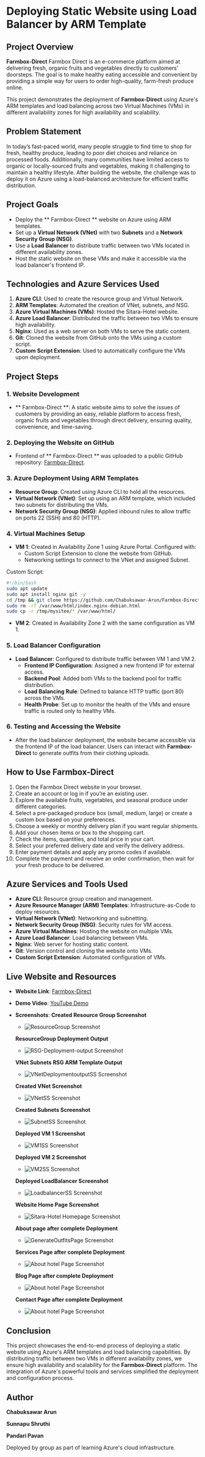 # Deploying Static Website using Load Balancer by ARM Template

## Project Overview

**Farmbox-Direct** Farmbox Direct is an e-commerce platform aimed at delivering fresh, organic fruits and vegetables directly to customers' doorsteps. The goal is to make healthy eating accessible and convenient by providing a simple way for users to order high-quality, farm-fresh produce online. 

This project demonstrates the deployment of **Farmbox-Direct** using Azure's ARM templates and load balancing across two Virtual Machines (VMs) in different availability zones for high availability and scalability.

## Problem Statement

In today’s fast-paced world, many people struggle to find time to shop for fresh, healthy produce, leading to poor diet choices and reliance on processed foods. Additionally, many communities have limited access to organic or locally-sourced fruits and vegetables, making it challenging to maintain a healthy lifestyle. After building the website, the challenge was to deploy it on Azure using a load-balanced architecture for efficient traffic distribution.

## Project Goals

- Deploy the ** Farmbox-Direct ** website on Azure using ARM templates.
- Set up a **Virtual Network (VNet)** with two **Subnets** and a **Network Security Group (NSG)**.
- Use a **Load Balancer** to distribute traffic between two VMs located in different availability zones.
- Host the static website on these VMs and make it accessible via the load balancer's frontend IP.

## Technologies and Azure Services Used

1. **Azure CLI**: Used to create the resource group and Virtual Network.
2. **ARM Templates**: Automated the creation of VNet, subnets, and NSG.
3. **Azure Virtual Machines (VMs)**: Hosted the Sitara-Hotel website.
4. **Azure Load Balancer**: Distributed the traffic between two VMs to ensure high availability.
5. **Nginx**: Used as a web server on both VMs to serve the static content.
6. **Git**: Cloned the website from GitHub onto the VMs using a custom script.
7. **Custom Script Extension**: Used to automatically configure the VMs upon deployment.

## Project Steps

### 1. Website Development
- ** Farmbox-Direct **: A static website aims to solve the issues of customers by providing an easy, reliable platform  to access fresh, organic fruits and vegetables through direct delivery, ensuring quality, convenience, and time-saving.

### 2. Deploying the Website on GitHub
- Frontend of  ** Farmbox-Direct ** was uploaded to a public GitHub repository: [Farmbox-Direct](https://github.com/Chabuksawar-Arun/Farmbox-Direct).

### 3. Azure Deployment Using ARM Templates
- **Resource Group**: Created using Azure CLI to hold all the resources.
- **Virtual Network (VNet)**: Set up using an ARM template, which included two subnets for distributing the VMs.
- **Network Security Group (NSG)**: Applied inbound rules to allow traffic on ports 22 (SSH) and 80 (HTTP).
  
### 4. Virtual Machines Setup
- **VM 1**: Created in Availability Zone 1 using Azure Portal. Configured with:
  - Custom Script Extension to clone the website from GitHub.
  - Networking settings to connect to the VNet and assigned Subnet.
  
 Custom Script:
  ```bash
  #!/bin/bash
  sudo apt update
  sudo apt install nginx git -y
  cd /tmp && git clone https://github.com/Chabuksawar-Arun/Farmbox-Direct
  sudo rm -rf /var/www/html/index.nginx-debian.html
  sudo cp -r /tmp/mysitee/* /var/www/html/
  ```
- **VM 2**: Created in Availability Zone 2 with the same configuration as VM 1.

### 5. Load Balancer Configuration
- **Load Balancer**: Configured to distribute traffic between VM 1 and VM 2.
  - **Frontend IP Configuration**: Assigned a new frontend IP for external access.
  - **Backend Pool**: Added both VMs to the backend pool for traffic distribution.
  - **Load Balancing Rule**: Defined to balance HTTP traffic (port 80) across the VMs.
  - **Health Probe**: Set up to monitor the health of the VMs and ensure traffic is routed only to healthy VMs.

### 6. Testing and Accessing the Website
- After the load balancer deployment, the website became accessible via the frontend IP of the load balancer. Users can interact with **Farmbox-Direct** to generate outfits from their clothing uploads.

## How to Use Farmbox-Direct

1.	Open the Farmbox Direct website in your browser.
2.	Create an account or log in if you’re an existing user.
3.	Explore the available fruits, vegetables, and seasonal produce under different categories.
4.	Select a pre-packaged produce box (small, medium, large) or create a custom box based on your preferences.
5.	Choose a weekly or monthly delivery plan if you want regular shipments.
6.	Add your chosen items or box to the shopping cart.
7.	Check the items, quantities, and total price in your cart.
8.	Select your preferred delivery date and verify the delivery address.
9.	Enter payment details and apply any promo codes if available.
10.	Complete the payment and receive an order confirmation, then wait for your fresh produce to be delivered.

## Azure Services and Tools Used

- **Azure CLI**: Resource group creation and management.
- **Azure Resource Manager (ARM) Templates**: Infrastructure-as-Code to deploy resources.
- **Virtual Network (VNet)**: Networking and subnetting.
- **Network Security Group (NSG)**: Security rules for VM access.
- **Azure Virtual Machines**: Hosting the website on multiple VMs.
- **Azure Load Balancer**: Load balancing between VMs.
- **Nginx**: Web server for hosting static content.
- **Git**: Version control and cloning the website onto VMs.
- **Custom Script Extension**: Automated configuration of VMs.

## Live Website and Resources

- **Website Link**: [Farmbox-Direct](https://github.com/Chabuksawar-Arun/Farmbox-Direct)
- **Demo Video**: [YouTube Demo](https://youtube.com/example)
- **Screenshots**:
  **Created Resource Group Screenshot**
  - ![ResourceGroup Screenshot](https://github.com/Chabuksawar-Arun/Farmbox-Direct/blob/main/Az%20resource%20group%20create.png)
    
  **ResourceGroup Deployment Output**
  - ![RSG-Deployment-output Screenshot](https://github.com/Chabuksawar-Arun/Farmbox-Direct/blob/main/resource%20group.jpg)

  **VNet Subnets RSG ARM Template Output**
  - ![VNetDeploymentoutputSS Screenshot](https://github.com/Chabuksawar-Arun/Farmbox-Direct/blob/main/Az%20deployment%20of%20Vnet%20(2).png)

   **Created VNet Screenshot** 
  - ![VNetSS Screenshot](https://github.com/Chabuksawar-Arun/Farmbox-Direct/blob/main/Virtual%20Network.png)

  **Created Subnets Screenshot**
  - ![SubnetSS Screenshot](https://github.com/Chabuksawar-Arun/Farmbox-Direct/blob/main/Vnet%20subnets.png)

   **Deployed VM 1 Screenshot**
  - ![VM1SS Screenshot](https://github.com/Chabuksawar-Arun/Farmbox-Direct/blob/main/Virtual%20Machine%201.png)

  **Deployed VM 2 Screenshot**
  - ![VM2SS Screenshot](https://github.com/Chabuksawar-Arun/Farmbox-Direct/blob/main/Virtual%20Machine%202.png)

  **Deployed LoadBalancer Screenshot**
  - ![LoadbalancerSS Screenshot](https://github.com/Chabuksawar-Arun/Farmbox-Direct/blob/main/Load%20Balancer.png )

  **Website Home Page Screenshot**
  - ![Sitara-Hotel Homepage Screenshot](https://github.com/Chabuksawar-Arun/Farmbox-Direct/blob/main/Homepage.png)

  **About page after complete Deployment**
  - ![GenerateOutfitsPage Screenshot](https://github.com/Chabuksawar-Arun/Farmbox-Direct/blob/main/About%20Page.png )

  **Services Page after complete Deployment**
  - ![About hotel Page Screenshot](https://github.com/Chabuksawar-Arun/Farmbox-Direct/blob/main/Services%20Page.png)
    
  **Blog Page after complete Deployment**
  - ![About hotel Page Screenshot](https://github.com/Chabuksawar-Arun/Farmbox-Direct/blob/main/Blog%20Page.png)
 
  **Contact Page after complete Deployment**
  - ![About hotel Page Screenshot](https://github.com/Chabuksawar-Arun/Farmbox-Direct/blob/main/Contact%20Page.png)


## Conclusion

This project showcases the end-to-end process of deploying a static website using Azure's ARM templates and load balancing capabilities. By distributing traffic between two VMs in different availability zones, we ensure high availability and scalability for the **Farmbox-Direct** platform. The integration of Azure's powerful tools and services simplified the deployment and configuration process.

## Author

**Chabuksawar Arun**  

**Sunnapu Shruthi** 

**Pandari Pavan** 

Deployed by group as part of learning Azure's cloud infrastructure.

